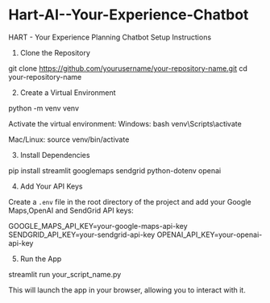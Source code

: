 # Hart-AI--Your-Experience-Chatbot
HART - Your Experience Planning Chatbot
Setup Instructions
1. Clone the Repository


git clone https://github.com/yourusername/your-repository-name.git
cd your-repository-name



2. Create a Virtual Environment


python -m venv venv


Activate the virtual environment:
Windows:
bash
venv\Scripts\activate

Mac/Linux:
source venv/bin/activate



3. Install Dependencies


pip install streamlit googlemaps sendgrid python-dotenv openai



4. Add Your API Keys

Create a `.env` file in the root directory of the project and add your Google Maps,OpenAI and SendGrid API keys:

GOOGLE_MAPS_API_KEY=your-google-maps-api-key
SENDGRID_API_KEY=your-sendgrid-api-key
OPENAI_API_KEY=your-openai-api-key


5. Run the App


streamlit run your_script_name.py

This will launch the app in your browser, allowing you to interact with it.


